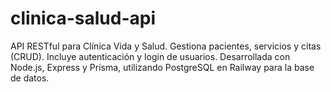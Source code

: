 # clinica-salud-api
API RESTful para Clínica Vida y Salud. Gestiona pacientes, servicios y citas (CRUD). Incluye autenticación y login de usuarios. Desarrollada con Node.js, Express y Prisma, utilizando PostgreSQL en Railway para la base de datos.

